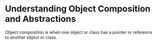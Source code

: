 # Understanding Object Composition and Abstractions

Object composition is when one object or class has a pointer or reference to another object or class.


